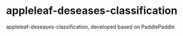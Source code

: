 # appleleaf-deseases-classification
 appleleaf-deseases-classification, developed based on PaddlePaddle
